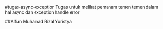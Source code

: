 #tugas-async-exception
Tugas untuk melihat pemaham temen temen dalam hal async dan exception handle error

##Alfian Muhamad Rizal Yuristya
